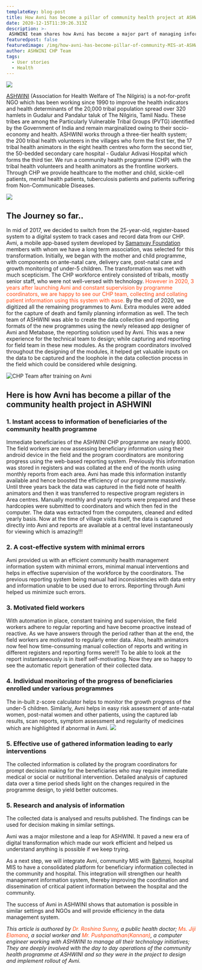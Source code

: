 ```yaml
---
templateKey: blog-post
title: How Avni has become a pillar of community health project at ASHWINI
date: 2020-12-15T11:39:26.313Z
description: >-
 ASHWINI team shares how Avni has become a major part of managing information of beneficiaries in their community health programme in Gudalur district of Tamil Nadu.
featuredpost: false
featuredimage: /img/how-avni-has-become-pillar-of-community-MIS-at-ASHWINI/ASHWINI_Community_Pro_1.jpg
author: ASHWINI CHP Team
tags:
  - User stories
  - Health
---
```

![](/img/how-avni-has-become-pillar-of-community-MIS-at-ASHWINI/ASHWINI_Community_Pro_1.jpg)

<a href="http://ashwini.org/new/" target="_blank" rel="noopener noreferrer">ASHWINI</a> (Association for Health Welfare of The Nilgiris) is a not-for-profit NGO which has been working since 1990 to improve the health indicators and health determinants of the 20,000 tribal population spread over 320 hamlets in Gudalur and Pandalur taluk of The Nilgiris, Tamil Nadu. These tribes are among the Particularly Vulnerable Tribal Groups (PVTG) identified by the Government of India and remain marginalized owing to their socio-economy and health. ASHWINI works through a three-tier health system; the 200 tribal health volunteers in the villages who form the first tier, the 17 tribal health animators in the eight health centres who form the second tier, the 50-bedded secondary care hospital - Gudalur Adivasi Hospital which forms the third tier. We run a community health programme (CHP) with the tribal health volunteers and health animators as the frontline workers. Through CHP we provide healthcare to the mother and child, sickle-cell patients, mental health patients, tuberculosis patients and patients suffering from Non-Communicable Diseases.

 ![](/img/how-avni-has-become-pillar-of-community-MIS-at-ASHWINI/ASHWINI_field_work.jpg)

## The Journey so far..
In mid of 2017, we decided to switch from the 25-year-old, register-based system to a digital system to track cases and record data from our CHP. Avni, a mobile app-based system developed by <a href="https://www.samanvayfoundation.org/" target="_blank" rel="noopener noreferrer">Samanvay Foundation</a> members with whom we have a long term association, was selected for this transformation. Initially, we began with the mother and child programme, with components on ante-natal care, delivery care, post-natal care and growth monitoring of under-5 children. The transformation was met with much scepticism. The CHP workforce entirely consisted of tribals, mostly senior staff, who were not well-versed with technology. <span style="color:#ff470f">However in 2020, 3 years after launching Avni and constant supervision by programme coordinators, we are happy to see our CHP team, collecting and collating patient information using this system with ease.</span> By the end of 2020, we digitized all the remaining programmes to Avni. Extra modules were added for the capture of death and family planning information as well. The tech team of ASHWINI was able to create the data collection and reporting formats of the new programmes using the newly released app designer of Avni and Metabase, the reporting solution used by Avni. This was a new experience for the technical team to design; while capturing and reporting for field team in these new modules. As the program coordinators involved throughout the designing of the modules, it helped get valuable inputs on the data to be captured and the loophole in the data collection process in the field which could be considered while designing.

![CHP Team after training on Avni](/img/how-avni-has-become-pillar-of-community-MIS-at-ASHWINI/ASHWINI_training.jpeg "CHP Team after training on Avni")

## Here is how Avni has become a pillar of the community health project in ASHWINI
### 1. Instant access to information of beneficiaries of the community health programme 
Immediate beneficiaries of the ASHWINI CHP programme are nearly 8000. The field workers are now assessing beneficiary information using their android device in the field and the program coordinators are monitoring progress using the web-based reporting system. Previously this information was stored in registers and was collated at the end of the month using monthly reports from each area. Avni has made this information instantly available and hence boosted the efficiency of our programme massively. Until three years back the data was captured in the field note of health animators and then it was transferred to respective program registers in Area centres. Manually monthly and yearly reports were prepared and these hardcopies were submitted to coordinators and which then fed in the computer. The data was extracted from the computers, cleaned and edited yearly basis. Now at the time of village visits itself, the data is captured directly into Avni and reports are available at a central level instantaneously for viewing which is amazing!!! 

### 2. A cost-effective system with minimal errors
Avni provided us with an efficient community health management information system with minimal errors, minimal manual interventions and helps in effective supervision of the workforce by the coordinators. The previous reporting system being manual had inconsistencies with data entry and information unable to be used due to errors. Reporting through Avni helped us minimize such errors.
### 3. Motivated field workers
With automation in place, constant training and supervision, the field workers adhere to regular reporting and have become proactive instead of reactive. As we have answers through the period rather than at the end, the field workers are motivated to regularly enter data. Also, health animators now feel how time-consuming manual collection of reports and writing in different registers and reporting forms were!!! To be able to look at the report instantaneously is in itself self-motivating. Now they are so happy to see the automatic report generation of their collected data. 
### 4. Individual monitoring of the progress of beneficiaries enrolled under various programmes
The in-built z-score calculator helps to monitor the growth progress of the under-5 children. Similarly, Avni helps in easy risk assessment of ante-natal women, post-natal women and other patients, using the captured lab results, scan reports, symptom assessment and regularity of medicines which are highlighted if abnormal in Avni.
![](/img/how-avni-has-become-pillar-of-community-MIS-at-ASHWINI/ASHWINI_growth_monitoring_under5.jpg)

 
### 5. Effective use of gathered information leading to early interventions 
The collected information is collated by the program coordinators for prompt decision making for the beneficiaries who may require immediate medical or social or nutritional intervention. Detailed analysis of captured data over a time period sheds light on the changes required in the programme design, to yield better outcomes. 
### 5. Research and analysis of information 
The collected data is analysed and results published. The findings can be used for decision making in similar settings.

Avni was a major milestone and a leap for ASHWINI. It paved a new era of digital transformation which made our work efficient and helped us understand anything is possible if we keep trying. 

As a next step, we will integrate Avni, community MIS with <a href="https://www.bahmni.org/" target="_blank" rel="noopener noreferrer">Bahmni</a>, hospital MIS to have a consolidated platform for beneficiary information collected in the community and hospital. This integration will strengthen our health management information system, thereby improving the coordination and dissemination of critical patient information between the hospital and the community. 

The success of Avni in ASHWINI shows that automation is possible in similar settings and NGOs and will provide efficiency in the data management system.

*This article is authored by <span style="color:#ff470f">Dr. Roshina Sunny</span>, a public health doctor; <span style="color:#ff470f">Ms. Jiji Elamana</span>, a social worker and <span style="color:#ff470f">Mr. Pushpanathan(Kannan)</span>, a computer engineer working with ASHWINI to manage all their technology initiatives; They are deeply involved with the day to day operations of the community health programme at ASHWINI and so they were in the project to design and implement rollout of Avni.*